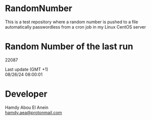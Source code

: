 # RandomNumber    
This is a test repository where a random number is pushed to a file automatically passwordless from a cron job in my Linux CentOS server    
# Random Number of the last run   
22087
      
Last update (GMT +1)    
08/26/24 08:00:01
# Developer    
Hamdy Abou El Anein   
hamdy.aea@protonmail.com
